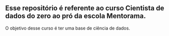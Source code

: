 ## Esse repositório é referente ao curso Cientista de dados do zero ao pró da escola Mentorama.

O objetivo desse curso é ter uma base de ciência de dados.